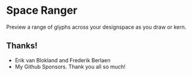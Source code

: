 # Space Ranger

Preview a range of glyphs across your designspace as you draw or kern.

## Thanks!

- Erik van Blokland and Frederik Berlaen
- My Github Sponsors. Thank you all so much!